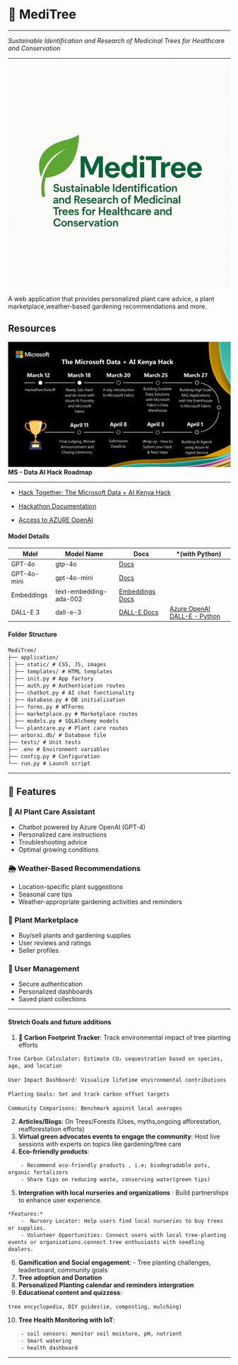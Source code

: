 # 🌿 MediTree

---

_Sustainable Identification and Research of Medicinal Trees for Healthcare and Conservation_

---
![alt text](99412e68-19ba-4691-948b-14e62a83d6b9.jpg)

A web application that provides personalized plant care advice, a plant marketplace,weather-based gardening recommendations and more.

## Resources


![alt text](Microsoft-Data-AI-Hackathon-Timeline-1024x576.png)
**MS - Data AI Hack Roadmap**

---

- [Hack Together: The Microsoft Data + AI Kenya Hack](https://blog.fabric.microsoft.com/en/blog/hack-together-the-microsoft-data-ai-kenya-hack?ft=All)

- [Hackathon Documentation](https://microsoft.github.io/Data-AI-Kenya-Hack/)

- [Access to AZURE OpenAI](https://microsoft.github.io/Data-AI-Kenya-Hack/AI_ACCESS.html)


#### Model Details
| Mdel    | Model Name | Docs  | *(with Python) |
| -------- | ------- |---------| --------------
| GPT-4o | gtp-4o | [Docs](https://aka.ms/fabric-hack24-python-docs-gtp4) |
| GPT-4o-mini | gpt-4o-mini    | [Docs](https://aka.ms/fabric-hack24-python-docs-gtp4)|
| Embeddings    |  text-embedding-ada-002   | [Embeddings Docs](https://aka.ms/fabric-hack24-python-docs-embeddings)|
| DALL-E 3   | dall-e-3 | [DALL-E Docs](https://aka.ms/fabric-hack24-python-docs-dalle) | [Azure OpenAI DALL-E - Python](https://aka.ms/fabric-hack24-python-eg-dalle) | 


#### Folder Structure
```
MediTree/
├── application/
│ ├── static/ # CSS, JS, images
│ ├── templates/ # HTML templates
│ ├── init.py # App factory
│ ├── auth.py # Authentication routes
│ ├── chatbot.py # AI chat functionality
│ ├── database.py # DB initialization
│ ├── forms.py # WTForms
│ ├── marketplace.py # Marketplace routes
│ ├── models.py # SQLAlchemy models
│ └── plantcare.py # Plant care routes
├── arborai.db/ # Database file
├── tests/ # Unit tests
├── .env # Environment variables
├── config.py # Configuration
└── run.py # Launch script
```
---

##  🚀 Features

### 🌱 AI Plant Care Assistant
- Chatbot powered by Azure OpenAI (GPT-4)
- Personalized care instructions
- Troubleshooting advice
- Optimal growing conditions

### 🌦️ Weather-Based Recommendations
- Location-specific plant suggestions
- Seasonal care tips
- Weather-appropriate gardening activities and reminders

### 🛒 Plant Marketplace
- Buy/sell plants and gardening supplies
- User reviews and ratings
- Seller profiles

### 👤 User Management
- Secure authentication
- Personalized dashboards
- Saved plant collections

----

#### Stretch Goals and future additions

1. **🌱 Carbon Footprint Tracker**: Track environmental impact of tree planting efforts
```
Tree Carbon Calculator: Estimate CO₂ sequestration based on species, age, and location

User Impact Dashboard: Visualize lifetime environmental contributions

Planting Goals: Set and track carbon offset targets

Community Comparisons: Benchmark against local averages

```
2. **Articles/Blogs**: On Trees/Forests (Uses, myths,ongoing afforestation, reafforestation efforts)
3. **Virtual green advocates events to engage the community**: Host live sessions with experts on topics like gardening/tree care
4. **Eco-frriendly products**:
```
    - Recommend eco-friendly products , i.e; biodegradable pots, organic fertalizers
    - Share tips on reducing waste, conserving water(green tips)
```
        
5. **Intergration with local nurseries and organizations** : 
Build partnerships to enhance user experience.
```    
*Features:*
    -  Nursery Locator: Help users find local nurseries to buy trees or supplies.
    - Volunteer Opportunities: Connect users with local tree-planting events or organizations.connect tree enthusiasts with seedling dealers.
```
                
6. **Gamification and Social engagement**: 
        - Tree planting challenges, leaderboard, community goals
7. **Tree adoption and Donation**
8. **Personalized Planting calendar and reminders intergration**
9. **Educational content and quizzess**: 

`tree encyclopedia, DIY guides(ie, composting, mulching)`

10. **Tree Health Monitoring with IoT**:
```
    - soil sensors: monitor soil moisture, pH, nutrient
    - Smart watering
    - health dashboard

```
----
